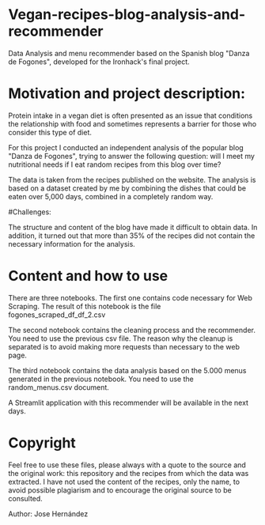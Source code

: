 # Vegan-recipes-blog-analysis-and-recommender
Data Analysis and menu recommender based on the Spanish blog "Danza de Fogones", developed for the Ironhack's final project.

# Motivation and project description:

Protein intake in a vegan diet is often presented as an issue that conditions the relationship with food and sometimes represents a barrier for those who consider this type of diet.

For this project I conducted an independent analysis of the popular blog "Danza de Fogones", trying to answer the following question: will I meet my nutritional needs if I eat random recipes from this blog over time?

The data is taken from the recipes published on the website. The analysis is based on a dataset created by me by combining the dishes that could be eaten over 5,000 days, combined in a completely random way.

#Challenges:

The structure and content of the blog have made it difficult to obtain data. In addition, it turned out that more than 35% of the recipes did not contain the necessary information for the analysis.

# Content and how to use

There are three notebooks. The first one contains code necessary for Web Scraping. The result of this notebook is the file fogones_scraped_df_df_2.csv

The second notebook contains the cleaning process and the recommender. You need to use the previous csv file. The reason why the cleanup is separated is to avoid making more requests than necessary to the web page.

The third notebook contains the data analysis based on the 5.000 menus generated in the previous notebook. You need to use the random_menus.csv document.

A Streamlit application with this recommender will be available in the next days.

# Copyright

Feel free to use these files, please always with a quote to the source and the original work: this repository and the recipes from which the data was extracted.
I have not used the content of the recipes, only the name, to avoid possible plagiarism and to encourage the original source to be consulted. 

Author: Jose Hernández
